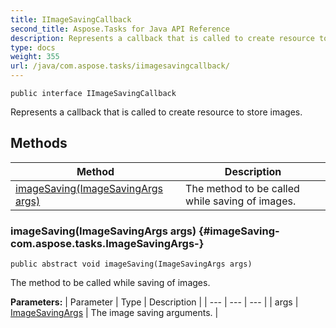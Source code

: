 ```yaml
---
title: IImageSavingCallback
second_title: Aspose.Tasks for Java API Reference
description: Represents a callback that is called to create resource to store images.
type: docs
weight: 355
url: /java/com.aspose.tasks/iimagesavingcallback/
---
```

```
public interface IImageSavingCallback
```

Represents a callback that is called to create resource to store images.
## Methods

| Method | Description |
| --- | --- |
| [imageSaving(ImageSavingArgs args)](#imageSaving-com.aspose.tasks.ImageSavingArgs-) | The method to be called while saving of images. |
### imageSaving(ImageSavingArgs args) {#imageSaving-com.aspose.tasks.ImageSavingArgs-}
```
public abstract void imageSaving(ImageSavingArgs args)
```


The method to be called while saving of images.

**Parameters:**
| Parameter | Type | Description |
| --- | --- | --- |
| args | [ImageSavingArgs](../../com.aspose.tasks/imagesavingargs) | The image saving arguments. |

